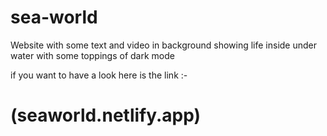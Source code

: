 # sea-world

Website with some text and video in background showing life inside under water with some toppings of dark mode 

if you want to have a look here is the link :-

# (seaworld.netlify.app)

